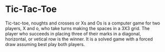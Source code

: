 # Tic-Tac-Toe
Tic-tac-toe, noughts and crosses or Xs and Os is a computer game for two players, X and o, who take turns making the spaces in a 3X3 grid. The player who succeeds in placing three of their marks in a diagonal, horizontal, or vetical row is  the winner. It is a solved game with a forced draw assuming best play both players.



